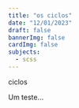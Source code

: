 ```yaml
---
title: "os ciclos"
date: "12/01/2023"
draft: false
bannerImg: false
cardImg: false
subjects:
  - scss
---
```


ciclos

Um teste...
